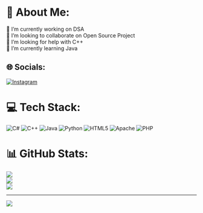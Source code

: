 # 💫 About Me:
🔭 I’m currently working on DSA<br>👯 I’m looking to collaborate on Open Source Project<br>🤝 I’m looking for help with C++<br>🌱 I’m currently learning Java<br>


## 🌐 Socials:
[![Instagram](https://img.shields.io/badge/Instagram-%23E4405F.svg?logo=Instagram&logoColor=white)](https://instagram.com/@ntcorpse) 

# 💻 Tech Stack:
![C#](https://img.shields.io/badge/c%23-%23239120.svg?style=for-the-badge&logo=csharp&logoColor=white) ![C++](https://img.shields.io/badge/c++-%2300599C.svg?style=for-the-badge&logo=c%2B%2B&logoColor=white) ![Java](https://img.shields.io/badge/java-%23ED8B00.svg?style=for-the-badge&logo=openjdk&logoColor=white) ![Python](https://img.shields.io/badge/python-3670A0?style=for-the-badge&logo=python&logoColor=ffdd54) ![HTML5](https://img.shields.io/badge/html5-%23E34F26.svg?style=for-the-badge&logo=html5&logoColor=white) ![Apache](https://img.shields.io/badge/apache-%23D42029.svg?style=for-the-badge&logo=apache&logoColor=white) ![PHP](https://img.shields.io/badge/php-%23777BB4.svg?style=for-the-badge&logo=php&logoColor=white)
# 📊 GitHub Stats:
![](https://github-readme-stats.vercel.app/api?username=Ntcorpse&theme=dark&hide_border=false&include_all_commits=false&count_private=false)<br/>
![](https://github-readme-streak-stats.herokuapp.com/?user=Ntcorpse&theme=dark&hide_border=false)<br/>
![](https://github-readme-stats.vercel.app/api/top-langs/?username=Ntcorpse&theme=dark&hide_border=false&include_all_commits=false&count_private=false&layout=compact)

---
[![](https://visitcount.itsvg.in/api?id=Ntcorpse&icon=0&color=0)](https://visitcount.itsvg.in)

<!-- Proudly created with GPRM ( https://gprm.itsvg.in ) -->
